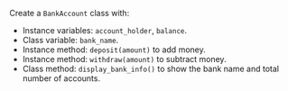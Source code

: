 Create a `BankAccount` class with:
- Instance variables: `account_holder`, `balance`.
- Class variable: `bank_name`.
- Instance method: `deposit(amount)` to add money.
- Instance method: `withdraw(amount)` to subtract money.
- Class method: `display_bank_info()` to show the bank name and total number of accounts.
